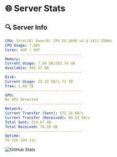 # 🌐 Server Stats
## 🔍 Server Info
```yaml
CPU: Intel(R) Xeon(R) CPU E5-2699 v4 @ 1417.35MHz
CPU Usage: 7.00%
Cores: 44P | 88T
-----------------------------------
Memory:
Current Usage: 7.94 GB/503.74 GB
Available: 492.37 GB
-----------------------------------
Disk:
Current Usage: 25.32 GB/1.71 TB
Free: 1.60 TB
-----------------------------------
GPU:
No GPU detected
-----------------------------------
Network:
Current Transfer (Sent): 572.28 KB/s
Current Transfer (Received): 69.52 KB/s
Total Sent: 414.67 GB
Total Received: 70.20 GB
-----------------------------------
Uptime:
7d 21h 18m 11s
```
![GitHub Stats](https://img.shields.io/badge/Updated-2025-04-27_14:26:59-blue)